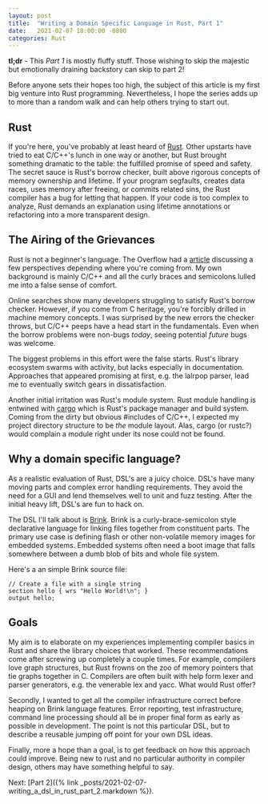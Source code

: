 ```yaml
---
layout: post
title:  "Writing a Domain Specific Language in Rust, Part 1"
date:   2021-02-07 18:00:00 -0800
categories: Rust
---
```


**tl;dr** - This _Part 1_ is mostly fluffy stuff.  Those wishing to skip the majestic but emotionally draining backstory can skip to part 2!

Before anyone sets their hopes too high, the subject of this article is my first big venture into Rust programming.  Nevertheless, I hope the series adds up to more than a random walk and can help others trying to start out.

## Rust

If you're here, you've probably at least heard of [Rust](ttps://www.rust-lang.org). Other upstarts have tried to eat C/C++'s lunch in one way or another, but Rust brought something dramatic to the table: the fulfilled promise of speed and safety.  The secret sauce is Rust's borrow checker, built above rigorous concepts of memory ownership and lifetime. If your program segfaults, creates data races, uses memory after freeing, or commits related sins, the Rust compiler has a bug for letting that happen. If your code is too complex to analyze, Rust demands an explanation using lifetime annotations or refactoring into a more transparent design.

## The Airing of the Grievances

Rust is not a beginner's language. The Overflow had a [article](https://stackoverflow.blog/2020/01/20/what-is-rust-and-why-is-it-so-popular) discussing a few perspectives depending where you're coming from. My own background is mainly C/C++ and all the curly braces and semicolons lulled me into a false sense of comfort.

Online searches show many developers struggling to satisfy Rust's borrow checker. However, if you come from C heritage, you're forcibly drilled in machine memory concepts. I was surprised by the new errors the checker throws, but C/C++ peeps have a head start in the fundamentals. Even when the borrow problems were non-bugs _today_, seeing potential _future_ bugs was welcome.

The biggest problems in this effort were the false starts. Rust's library ecosystem swarms with activity, but lacks especially in documentation. Approaches that appeared promising at first, e.g. the lalrpop parser, lead me to eventually switch gears in dissatisfaction.

Another initial irritation was Rust's module system.  Rust module handling is entwined with [cargo](https://doc.rust-lang.org/cargo) which is Rust's package manager and build system. Coming from the dirty but obvious #includes of C/C++, I expected my project directory structure to be _the_ module layout.  Alas, cargo (or rustc?) would complain a module right under its nose could not be found.

## Why a domain specific language?

As a realistic evaluation of Rust, DSL's are a juicy choice. DSL's have many moving parts and complex error handling requirements. They avoid the need for a GUI and lend themselves well to unit and fuzz testing. After the initial heavy lift, DSL's are fun to hack on.

The DSL I'll talk about is [Brink](https://github.com/steveking-gh/brink). Brink is a curly-brace-semicolon style declarative language for linking files together from constituent parts. The primary use case is defining flash or other non-volatile memory images for embedded systems. Embedded systems often need a boot image that falls somewhere between a dumb blob of bits and whole file system.

Here's a an simple Brink source file:

    // Create a file with a single string
    section hello { wrs "Hello World!\n"; }
    output hello;

## Goals

My aim is to elaborate on my experiences implementing compiler basics in Rust and share the library choices that worked.  These recommendations come after screwing up completely a couple times. For example, compilers love graph structures, but Rust frowns on the zoo of memory pointers that tie graphs together in C. Compilers are often built with help form lexer and parser generators, e.g. the venerable lex and yacc. What would Rust offer?

Secondly, I wanted to get all the compiler infrastructure correct before heaping on Brink language features. Error reporting, test infrastructure, command line processing should all be in proper final form as early as possible in development. The point is not this particular DSL, but to describe a reusable jumping off point for your own DSL ideas.

Finally, more a hope than a goal, is to get feedback on how this approach could improve. Being new to rust and no particular authority in compiler design, others may have something helpful to say.

Next: [Part 2]({% link _posts/2021-02-07-writing_a_dsl_in_rust_part_2.markdown %}).
